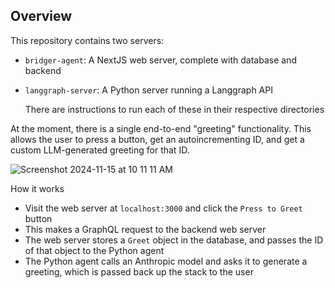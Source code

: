 ## Overview

This repository contains two servers:

- `bridger-agent`: A NextJS web server, complete with database and backend
- `langgraph-server`: A Python server running a Langgraph API

  There are instructions to run each of these in their respective directories

At the moment, there is a single end-to-end "greeting" functionality. This allows the user to
press a button, get an autoincrementing ID, and get a custom LLM-generated greeting for that ID.

![Screenshot 2024-11-15 at 10 11 11 AM](https://github.com/user-attachments/assets/38460d7d-1358-4475-98fb-64f48bbff40e)

How it works

- Visit the web server at `localhost:3000` and click the `Press to Greet` button
- This makes a GraphQL request to the backend web server
- The web server stores a `Greet` object in the database, and passes the ID of that object to the Python agent
- The Python agent calls an Anthropic model and asks it to generate a greeting, which is passed back up the stack to the user
